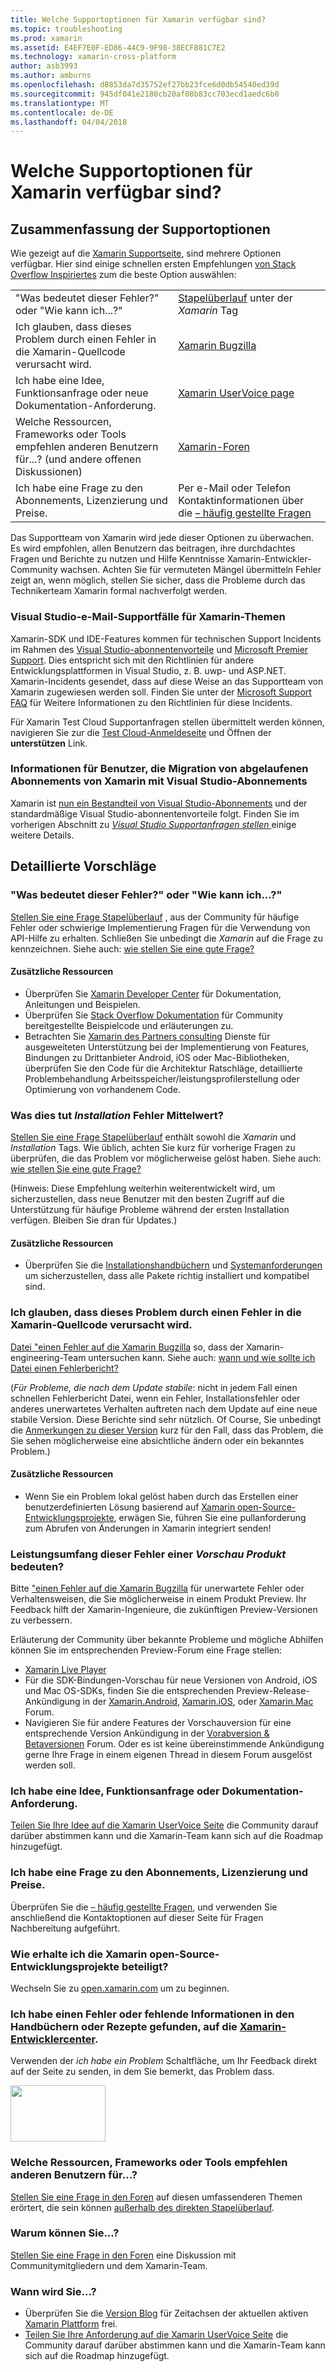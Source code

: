 ```yaml
---
title: Welche Supportoptionen für Xamarin verfügbar sind?
ms.topic: troubleshooting
ms.prod: xamarin
ms.assetid: E4EF7E0F-ED86-44C9-9F98-38ECF881C7E2
ms.technology: xamarin-cross-platform
author: asb3993
ms.author: amburns
ms.openlocfilehash: d8853da7d35752ef27bb23fce6d0db54540ed39d
ms.sourcegitcommit: 945df041e2180cb20af08b83cc703ecd1aedc6b0
ms.translationtype: MT
ms.contentlocale: de-DE
ms.lasthandoff: 04/04/2018
---
```

# <a name="what-support-options-are-available-for-xamarin"></a>Welche Supportoptionen für Xamarin verfügbar sind?

## <a name="summary-of-support-options"></a>Zusammenfassung der Supportoptionen

Wie gezeigt auf die [Xamarin Supportseite](https://www.xamarin.com/support), sind mehrere Optionen verfügbar.  Hier sind einige schnellen ersten Empfehlungen [von Stack Overflow Inspiriertes](http://stackoverflow.com/help/product-support) zum die beste Option auswählen:

|   |   |
|---|---|
|"Was bedeutet dieser Fehler?" oder "Wie kann ich...?"|[Stapelüberlauf](http://stackoverflow.com/questions/ask?tags=xamarin) unter der *Xamarin* Tag|
|Ich glauben, dass dieses Problem durch einen Fehler in die Xamarin-Quellcode verursacht wird.|[Xamarin Bugzilla](https://bugzilla.xamarin.com/page.cgi?id=bug-writing.html)|
|Ich habe eine Idee, Funktionsanfrage oder neue Dokumentation-Anforderung.|[Xamarin UserVoice page](https://xamarin.uservoice.com)|
|Welche Ressourcen, Frameworks oder Tools empfehlen anderen Benutzern für...? (und andere offenen Diskussionen)|[Xamarin-Foren](https://forums.xamarin.com)|
|Ich habe eine Frage zu den Abonnements, Lizenzierung und Preise.|Per e-Mail oder Telefon Kontaktinformationen über die [– häufig gestellte Fragen](https://www.xamarin.com/faq)|

Das Supportteam von Xamarin wird jede dieser Optionen zu überwachen.  Es wird empfohlen, allen Benutzern das beitragen, ihre durchdachtes Fragen und Berichte zu nutzen und Hilfe Kenntnisse Xamarin-Entwickler-Community wachsen.  Achten Sie für vermuteten Mängel übermitteln Fehler zeigt an, wenn möglich, stellen Sie sicher, dass die Probleme durch das Technikerteam Xamarin formal nachverfolgt werden.

<a name="Visual_Studio_email_support_incidents_for_Xamarin_topics"/>

### <a name="visual-studio-email-support-incidents-for-xamarin-topics"></a>Visual Studio-e-Mail-Supportfälle für Xamarin-Themen

Xamarin-SDK und IDE-Features kommen für technischen Support Incidents im Rahmen des [Visual Studio-abonnentenvorteile](https://msdn.microsoft.com/subscriptions/bb266240) und [Microsoft Premier Support](https://www.microsoft.com/en-us/microsoftservices/support.aspx).  Dies entspricht sich mit den Richtlinien für andere Entwicklungsplattformen in Visual Studio, z. B. uwp- und ASP.NET.  Xamarin-Incidents gesendet, dass auf diese Weise an das Supportteam von Xamarin zugewiesen werden soll.  Finden Sie unter der [Microsoft Support FAQ](https://support.microsoft.com/gp/offerprophone) für Weitere Informationen zu den Richtlinien für diese Incidents.

Für Xamarin Test Cloud Supportanfragen stellen übermittelt werden können, navigieren Sie zur die [Test Cloud-Anmeldeseite](https://testcloud.xamarin.com/login) und Öffnen der **unterstützen** Link.

### <a name="information-for-users-migrating-from-expired-xamarin-subscriptions-to-visual-studio-subscriptions"></a>Informationen für Benutzer, die Migration von abgelaufenen Abonnements von Xamarin mit Visual Studio-Abonnements

Xamarin ist [nun ein Bestandteil von Visual Studio-Abonnements](https://blog.xamarin.com/xamarin-for-all/) und der standardmäßige Visual Studio-abonnentenvorteile folgt.  Finden Sie im vorherigen Abschnitt zu [ *Visual Studio Supportanfragen stellen* ](#Visual_Studio_email_support_incidents_for_Xamarin_topics) einige weitere Details.

## <a name="detailed-recommendations"></a>Detaillierte Vorschläge

### <a name="what-does-this-error-mean-or-how-do-i--"></a>"Was bedeutet dieser Fehler?" oder "Wie kann ich...?"

[Stellen Sie eine Frage Stapelüberlauf](http://stackoverflow.com/questions/ask?tags=xamarin) , aus der Community für häufige Fehler oder schwierige Implementierung Fragen für die Verwendung von API-Hilfe zu erhalten.  Schließen Sie unbedingt die _Xamarin_ auf die Frage zu kennzeichnen.  Siehe auch: [wie stellen Sie eine gute Frage?](http://stackoverflow.com/help/how-to-ask)

#### <a name="additional-resources"></a>Zusätzliche Ressourcen

-   Überprüfen Sie [Xamarin Developer Center](/index.md) für Dokumentation, Anleitungen und Beispielen.
-   Überprüfen Sie [Stack Overflow Dokumentation](http://stackoverflow.com/documentation) für Community bereitgestellte Beispielcode und erläuterungen zu.
-   Betrachten Sie [Xamarin des Partners consulting](https://www.xamarin.com/consulting-partners) Dienste für ausgeweiteten Unterstützung bei der Implementierung von Features, Bindungen zu Drittanbieter Android, iOS oder Mac-Bibliotheken, überprüfen Sie den Code für die Architektur Ratschläge, detaillierte Problembehandlung Arbeitsspeicher/leistungsprofilerstellung oder Optimierung von vorhandenem Code.

### <a name="what-does-this-installation-error-mean"></a>Was dies tut _Installation_ Fehler Mittelwert?

[Stellen Sie eine Frage Stapelüberlauf](http://stackoverflow.com/questions/ask?tags=xamarin+installation) enthält sowohl die _Xamarin_ und _Installation_ Tags.  Wie üblich, achten Sie kurz für vorherige Fragen zu überprüfen, die das Problem vor möglicherweise gelöst haben.  Siehe auch: [wie stellen Sie eine gute Frage?](http://stackoverflow.com/help/how-to-ask)

(Hinweis: Diese Empfehlung weiterhin weiterentwickelt wird, um sicherzustellen, dass neue Benutzer mit den besten Zugriff auf die Unterstützung für häufige Probleme während der ersten Installation verfügen.  Bleiben Sie dran für Updates.)

#### <a name="additional-resources"></a>Zusätzliche Ressourcen

-   Überprüfen Sie die [Installationshandbüchern](~/cross-platform/get-started/installation/index.md) und [Systemanforderungen](~/cross-platform/get-started/requirements.md) um sicherzustellen, dass alle Pakete richtig installiert und kompatibel sind.

### <a name="i-believe-this-problem-is-caused-by-a-defect-in-the-xamarin-source-code"></a>Ich glauben, dass dieses Problem durch einen Fehler in die Xamarin-Quellcode verursacht wird.

[Datei "einen Fehler auf die Xamarin Bugzilla](https://bugzilla.xamarin.com/page.cgi?id=bug-writing.html) so, dass der Xamarin-engineering-Team untersuchen kann.  Siehe auch: [wann und wie sollte ich Datei einen Fehlerbericht?](~/cross-platform/troubleshooting/questions/howto-file-bug.md)

(*Für Probleme, die nach dem Update stabile*: nicht in jedem Fall einen schnellen Fehlerbericht Datei, wenn ein Fehler, Installationsfehler oder anderes unerwartetes Verhalten auftreten nach dem Update auf eine neue stabile Version.  Diese Berichte sind sehr nützlich.  Of Course, Sie unbedingt die [Anmerkungen zu dieser Version](https://developer.xamarin.com/releases/) kurz für den Fall, dass das Problem, die Sie sehen möglicherweise eine absichtliche ändern oder ein bekanntes Problem.)

#### <a name="additional-resources"></a>Zusätzliche Ressourcen

-   Wenn Sie ein Problem lokal gelöst haben durch das Erstellen einer benutzerdefinierten Lösung basierend auf [Xamarin open-Source-Entwicklungsprojekte](http://open.xamarin.com/), erwägen Sie, führen Sie eine pullanforderung zum Abrufen von Änderungen in Xamarin integriert senden!

### <a name="what-does-this-error-in-a-preview-product-mean"></a>Leistungsumfang dieser Fehler einer _Vorschau Produkt_ bedeuten?

Bitte ["einen Fehler auf die Xamarin Bugzilla](https://bugzilla.xamarin.com/page.cgi?id=bug-writing.html) für unerwartete Fehler oder Verhaltensweisen, die Sie möglicherweise in einem Produkt Preview.  Ihr Feedback hilft der Xamarin-Ingenieure, die zukünftigen Preview-Versionen zu verbessern.

Erläuterung der Community über bekannte Probleme und mögliche Abhilfen können Sie im entsprechenden Preview-Forum eine Frage stellen:

-   [Xamarin Live Player](https://forums.xamarin.com/categories/live-player)
-   Für die SDK-Bindungen-Vorschau für neue Versionen von Android, iOS und Mac OS-SDKs, finden Sie die entsprechenden Preview-Release-Ankündigung in der [Xamarin.Android](http://forums.xamarin.com/categories/android), [Xamarin.iOS](http://forums.xamarin.com/categories/ios), oder [Xamarin.Mac ](http://forums.xamarin.com/categories/mac) Forum.
-   Navigieren Sie für andere Features der Vorschauversion für eine entsprechende Version Ankündigung in der [Vorabversion & Betaversionen](http://forums.xamarin.com/categories/xamarin-prerelease) Forum.  Oder es ist keine übereinstimmende Ankündigung gerne Ihre Frage in einem eigenen Thread in diesem Forum ausgelöst werden soll.

### <a name="i-have-an-idea-feature-request-or-documentation-request"></a>Ich habe eine Idee, Funktionsanfrage oder Dokumentation-Anforderung.

[Teilen Sie Ihre Idee auf die Xamarin UserVoice Seite](https://xamarin.uservoice.com) die Community darauf darüber abstimmen kann und die Xamarin-Team kann sich auf die Roadmap hinzugefügt.

### <a name="i-have-a-question-about-subscriptions-licensing-or-pricing"></a>Ich habe eine Frage zu den Abonnements, Lizenzierung und Preise.

Überprüfen Sie die [– häufig gestellte Fragen](https://www.xamarin.com/faq), und verwenden Sie anschließend die Kontaktoptionen auf dieser Seite für Fragen Nachbereitung aufgeführt.

### <a name="how-do-i-get-involved-in-xamarins-open-source-development-projects"></a>Wie erhalte ich die Xamarin open-Source-Entwicklungsprojekte beteiligt?

Wechseln Sie zu [open.xamarin.com](http://open.xamarin.com/) um zu beginnen.

### <a name="i-found-a-mistake-or-missing-information-in-the-guides-or-recipes-on-the-xamarin-developer-centerindexmd"></a>Ich habe einen Fehler oder fehlende Informationen in den Handbüchern oder Rezepte gefunden, auf die [Xamarin-Entwicklercenter](/index.md).

Verwenden der _ich habe ein Problem_ Schaltfläche, um Ihr Feedback direkt auf der Seite zu senden, in dem Sie bemerkt, das Problem dass.

[<img src="support-options-images/feedback.png" style="width: 152px; height: 90px;">](support-options-images/feedback.png)

### <a name="what-resources-frameworks-or-tools-do-other-users-recommend-for--"></a>Welche Ressourcen, Frameworks oder Tools empfehlen anderen Benutzern für...?

[Stellen Sie eine Frage in den Foren](https://forums.xamarin.com/) auf diesen umfassenderen Themen erörtert, die sein können [außerhalb des direkten Stapelüberlauf](http://stackoverflow.com/help/dont-ask).

### <a name="why-do-you--"></a>Warum können Sie...?

[Stellen Sie eine Frage in den Foren](https://forums.xamarin.com/) eine Diskussion mit Communitymitgliedern und dem Xamarin-Team.

### <a name="when-will-you--"></a>Wann wird Sie...?

-   Überprüfen Sie die [Version Blog](http://releases.xamarin.com/) für Zeitachsen der aktuellen aktiven [Xamarin Plattform](https://www.xamarin.com/platform) frei.
-   [Teilen Sie Ihre Anforderung auf die Xamarin UserVoice Seite](https://xamarin.uservoice.com) die Community darauf darüber abstimmen kann und die Xamarin-Team kann sich auf die Roadmap hinzugefügt.

